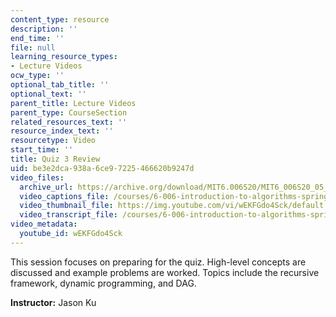 ```yaml
---
content_type: resource
description: ''
end_time: ''
file: null
learning_resource_types:
- Lecture Videos
ocw_type: ''
optional_tab_title: ''
optional_text: ''
parent_title: Lecture Videos
parent_type: CourseSection
related_resources_text: ''
resource_index_text: ''
resourcetype: Video
start_time: ''
title: Quiz 3 Review
uid: be3e2dca-938a-6ce9-7225-466620b9247d
video_files:
  archive_url: https://archive.org/download/MIT6.006S20/MIT6_006S20_05_02_Quiz_3_Review_300k.mp4
  video_captions_file: /courses/6-006-introduction-to-algorithms-spring-2020/84c08b39ac4d5a25843b9bb69ec53b7b_wEKFGdo4Sck.vtt
  video_thumbnail_file: https://img.youtube.com/vi/wEKFGdo4Sck/default.jpg
  video_transcript_file: /courses/6-006-introduction-to-algorithms-spring-2020/fe667de76c7c6631a58f1d2374b282c2_wEKFGdo4Sck.pdf
video_metadata:
  youtube_id: wEKFGdo4Sck
---
```


This session focuses on preparing for the quiz. High-level concepts are discussed and example problems are worked. Topics include the recursive framework, dynamic programming, and DAG.

**Instructor:** Jason Ku



